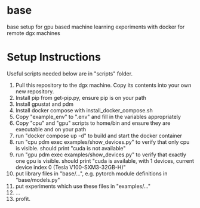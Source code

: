 # base
base setup for gpu based machine learning experiments with docker for remote dgx machines

# Setup Instructions
Useful scripts needed below are in "scripts" folder.
1. Pull this repository to the dgx machine. Copy its contents into your own new repository.
2. Install pip from get-pip.py, ensure pip is on your path
3. Install gpustat and pdm
4. Install docker compose with install_docker_compose.sh
5. Copy "example_env" to ".env" and fill in the variables appropriately
6. Copy "cpu" and "gpu" scripts to home/bin and ensure they are executable and on your path
7. run "docker compose up -d" to build and start the docker container
8. run "cpu pdm exec examples/show_devices.py" to verify that only cpu is visible. should print "cuda is not available"
9. run "gpu pdm exec examples/show_devices.py" to verify that exactly one gpu is visible. should print "cuda is available, with 1 devices, current device index 0 (Tesla V100-SXM3-32GB-H)"
10. put library files in "base/...", e.g. pytorch module definitions in "base/models.py"
11. put experiments which use these files in "examples/..."
12. ...
13. profit.
